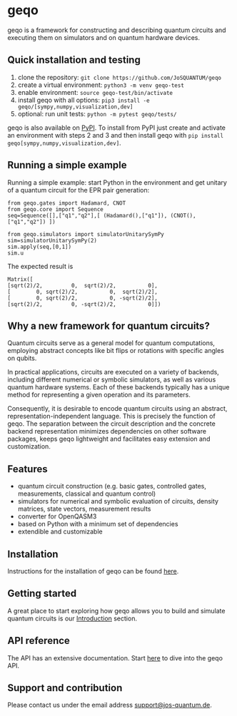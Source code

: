 # geqo
geqo is a framework for constructing and describing quantum circuits and executing them on simulators and on quantum hardware devices.

## Quick installation and testing
1. clone the repository: `git clone https://github.com/JoSQUANTUM/geqo`
2. create a virtual environment: `python3 -m venv geqo-test`
3. enable environment: `source geqo-test/bin/activate`
4. install geqo with all options: `pip3 install -e geqo/[sympy,numpy,visualization,dev]`
5. optional: run unit tests: `python -m pytest geqo/tests/`

geqo is also available on [PyPI](https://pypi.org/project/geqo/). To install from PyPI just create
and activate an environment with steps 2 and 3 and then install geqo with
`pip install geqo[sympy,numpy,visualization,dev]`.

## Running a simple example
Running a simple example: start Python in the environment and get unitary of a quantum circuit for the EPR pair generation:
```
from geqo.gates import Hadamard, CNOT
from geqo.core import Sequence
seq=Sequence([],["q1","q2"],[ (Hadamard(),["q1"]), (CNOT(), ["q1","q2"]) ])

from geqo.simulators import simulatorUnitarySymPy
sim=simulatorUnitarySymPy(2)
sim.apply(seq,[0,1])
sim.u
```

The expected result is
```
Matrix([
[sqrt(2)/2,         0,  sqrt(2)/2,          0],
[        0, sqrt(2)/2,          0,  sqrt(2)/2],
[        0, sqrt(2)/2,          0, -sqrt(2)/2],
[sqrt(2)/2,         0, -sqrt(2)/2,          0]])
```

## Why a new framework for quantum circuits?
Quantum circuits serve as a general model for quantum computations, employing abstract concepts like bit flips or rotations with
specific angles on qubits.

In practical applications, circuits are executed on a variety of backends, including different numerical or symbolic simulators, as well as various quantum hardware systems. Each of these backends typically has a unique method for representing a given operation
and its parameters.

Consequently, it is desirable to encode quantum circuits using an abstract, representation-independent language. This is precisely the function of geqo. The separation between the circuit description and the concrete backend representation minimizes dependencies on other software packages, keeps geqo lightweight and facilitates easy extension and customization.

## Features
* quantum circuit construction (e.g. basic gates, controlled gates, measurements, classical and quantum control)
* simulators for numerical and symbolic evaluation of circuits, density matrices, state vectors, measurement results
* converter for OpenQASM3
* based on Python with a minimum set of dependencies
* extendible and customizable

## Installation
Instructions for the installation of geqo can be found [here](installation.md).

## Getting started
A great place to start exploring how geqo allows you to build and simulate quantum circuits is our [Introduction](notebooks/Introduction0.ipynb) section.

## API reference
The API has an extensive documentation. Start [here](api-reference.md) to dive into the geqo API.

## Support and contribution
Please contact us under the email address support@jos-quantum.de.
